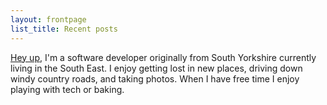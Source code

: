```yaml
---
layout: frontpage
list_title: Recent posts
---
```


[Hey up](https://en.wiktionary.org/wiki/hey_up), I'm a software developer originally from South Yorkshire currently living in the South East. I enjoy getting lost in new places, driving down windy country roads, and taking photos. When I have free time I enjoy playing with tech or baking.



